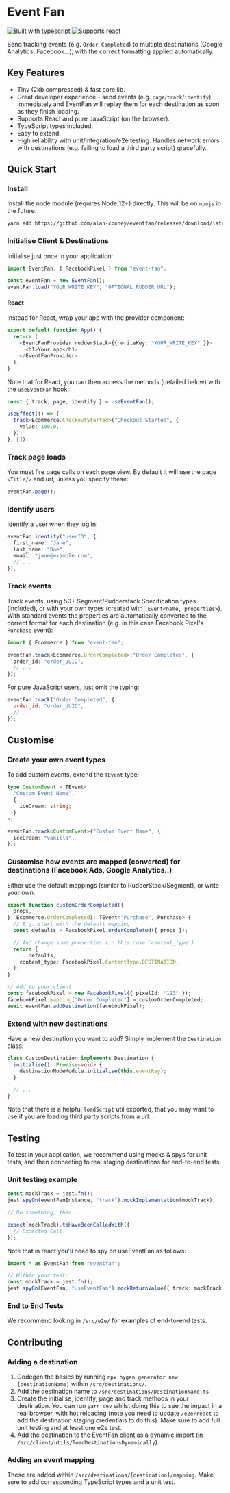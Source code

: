 # Event Fan

[![Built with
typescript](https://badgen.net/badge/icon/typescript?icon=typescript&label)](https://www.typescriptlang.org/)
[![Supports react](https://badgen.net/badge/supports/react/green)](https://reactjs.org/)

Send tracking events (e.g. `Order Completed`) to multiple destinations (Google Analytics, Facebook...), with the correct
formatting applied automatically.

## Key Features

- Tiny (2kb compressed) & fast core lib.
- Great developer experience - send events (e.g. `page`/`track`/`identify`) immediately and EventFan will replay them for
  each destination as soon as they finish loading.
- Supports React and pure JavaScript (on the browser).
- TypeScript types included.
- Easy to extend.
- High reliability with unit/integration/e2e testing. Handles network errors with destinations (e.g. failing to load a
  third party script) gracefully.

## Quick Start

### Install

Install the node module (requires Node 12+) directly. This will be on `npmjs` in the future.

```bash
yarn add https://github.com/alan-cooney/eventfan/releases/download/latest/node.tgz
```

### Initialise Client & Destinations

Initialise just once in your application:

```typescript
import EventFan, { FacebookPixel } from "event-fan";

const eventFan = new EventFan();
eventFan.load("YOUR_WRITE_KEY", "OPTIONAL_RUDDER_URL");
```

#### React

Instead for React, wrap your app with the provider component:

```typescript
export default function App() {
  return (
    <EventFanProvider rudderStack={{ writeKey: "YOUR_WRITE_KEY" }}>
      <h1>Your app</h1>
    </EventFanProvider>
  );
}
```

Note that for React, you can then access the methods (detailed below) with the `useEventFan` hook:

```typescript
const { track, page, identify } = useEventFan();

useEffect(() => {
  track<Ecommerce.CheckoutStarted>("Checkout Started", {
    value: 100.0,
  });
}, []);
```

### Track page loads

You must fire page calls on each page view. By default it will use the page `<Title/>` and url, unless you specify these:

```typescript
eventFan.page();
```

### Identify users

Identify a user when they log in:

```typescript
eventFan.identify("userID", {
  first_name: "Jane",
  last_name: "Doe",
  email: "jane@example.com",
  // ...
});
```

### Track events

Track events, using 50+ Segment/Rudderstack Specification types (included), or with your own types (created with
`TEvent<name, properties>`). With standard events the properties are automatically converted to the correct format for
each destination (e.g. in this case Facebook Pixel's `Purchase` event):

```typescript
import { Ecommerce } from "event-fan";

eventFan.track<Ecommerce.OrderCompleted>("Order Completed", {
  order_id: "order_UUID",
  // ...
});
```

For pure JavaScript users, just omit the typing:

```javascript
eventFan.track("Order Completed", {
  order_id: "order_UUID",
  // ...
});
```

## Customise

### Create your own event types

To add custom events, extend the `TEvent` type:

```typescript
type CustomEvent = TEvent<
  "Custom Event Name",
  {
    iceCream: string;
  }
>;

eventFan.track<CustomEvent>("Custom Event Name", {
  iceCream: "vanilla",
});
```

### Customise how events are mapped (converted) for destinations (Facebook Ads, Google Analytics..)

Either use the default mappings (similar to RudderStack/Segment), or write your own:

```typescript
export function customOrderCompleted({
  props,
}: Ecommerce.OrderCompleted): TEvent<"Purchase", Purchase> {
  // E.g. start with the default mapping
  const defaults = FacebookPixel.orderCompleted({ props });

  // And change some properties (in this case `content_type`)
  return {
    ...defaults,
    content_type: FacebookPixel.ContentType.DESTINATION,
  };
}

// Add to your client
const facebookPixel = new FacebookPixel({ pixelId: "123" });
facebookPixel.mapping["Order Completed"] = customOrderCompleted;
await eventFan.addDestination(facebookPixel);
```

### Extend with new destinations

Have a new destination you want to add? Simply implement the `Destination` class:

```typescript
class CustomDestination implements Destination {
  initialise(): Promise<void> {
    destinationNodeModule.initialise(this.eventKey);
  }

  // ...
}
```

Note that there is a helpful `loadScript` util exported, that you may want to use if you are loading third party scripts
from a url.

## Testing

To test in your application, we recommend using mocks & spys for unit tests, and then connecting to real staging destinations
for end-to-end tests.

### Unit testing example

```typescript
const mockTrack = jest.fn();
jest.spyOn(eventFanInstance, "track").mockImplementation(mockTrack);

// Do something, then...

expect(mockTrack).toHaveBeenCalledWith({
  // Expected Call
});
```

Note that in react you'll need to spy on useEventFan as follows:

```typescript
import * as EventFan from "eventfan";

// Within your test:
const mockTrack = jest.fn();
jest.spyOn(EventFan, "useEventFan").mockReturnValue({ track: mockTrack });
```

### End to End Tests

We recommend looking in `/src/e2e/` for examples of end-to-end tests.

## Contributing

### Adding a destination

1. Codegen the basics by running `npx hygen generator new [destinationName]` within `/src/destinations/`.
2. Add the destination name to `/src/destinations/DestinationName.ts`
3. Create the initialise, identify, page and track methods in your destination. You can run `yarn dev` whilst doing this to see the impact in a real browser, with hot reloading (note you need to update `/e2e/react` to add the destination staging credentials to do this). Make sure to add full unit testing and at least one e2e test.
4. Add the destination to the EventFan client as a dynamic import (in `/src/client/utils/loadDestinationsDynamically`).

### Adding an event mapping

These are added within `/src/destinations/[destination]/mapping`. Make sure to add corresponding TypeScript types and a
unit test.
